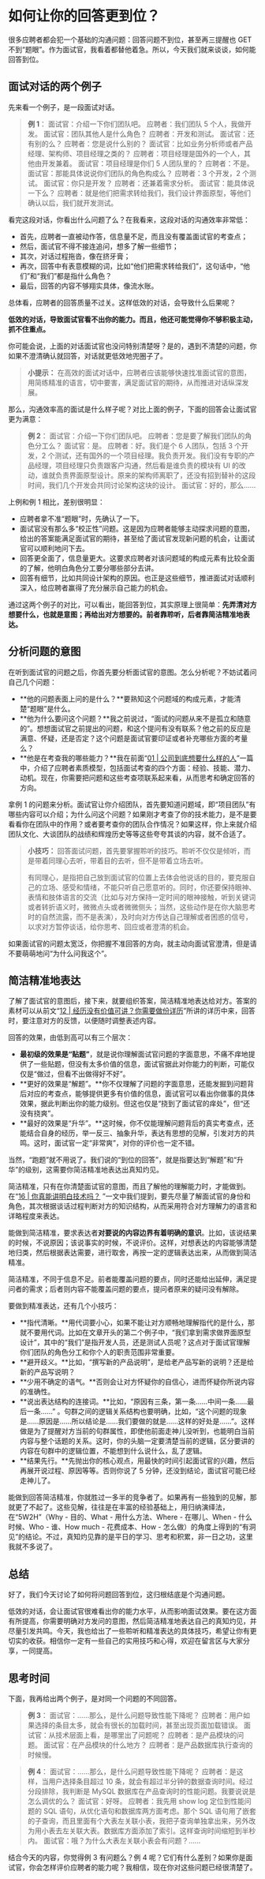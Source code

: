 



# 如何让你的回答更到位？

很多应聘者都会犯一个基础的沟通问题：回答问题不到位，甚至再三提醒也 GET 不到“题眼”。作为面试官，我看着都替他着急。所以，今天我们就来谈谈，如何能回答到位。



## 面试对话的两个例子

先来看一个例子，是一段面试对话。

> **例 1**：
> 面试官：介绍一下你们团队吧。
> 应聘者：我们团队 5 个人，我做开发。
> 面试官：团队其他人是什么角色？
> 应聘者：开发和测试。
> 面试官：还有别的么？
> 应聘者：您是说什么别的？
> 面试官：比如业务分析师或者产品经理、架构师、项目经理之类的？
> 应聘者：项目经理是国外的一个人，其他由开发兼着。
> 面试官：项目经理是你们 5 人团队里的？
> 应聘者：不是。
> 面试官：那能具体说说你们团队的角色构成么？
> 应聘者：3 个开发，2 个测试。
> 面试官：你只是开发？
> 应聘者：还兼着需求分析。
> 面试官：能具体说一下么？
> 应聘者：就是他们把需求转给我们，我们设计界面原型，等他们确认以后，我们就开发测试。

看完这段对话，你看出什么问题了么？在我看来，这段对话的沟通效率非常低：

- 首先，应聘者一直被动作答，信息量不足，而且没有覆盖面试官的考查点；
- 然后，面试官不得不接连追问，想多了解一些细节；
- 其次，对话过程拖沓，像在挤牙膏；
- 再次，回答中有表意模糊的词，比如“他们把需求转给我们”，这句话中，“他们”和“我们”都是指什么角色？
- 最后，回答的内容不够翔实具体，像流水账。

总体看，应聘者的回答质量不过关。这样低效的对话，会导致什么后果呢？

**低效的对话，导致面试官看不出你的能力。而且，他还可能觉得你不够积极主动，抓不住重点。**

你可能会说，上面的对话面试官也没问特别清楚呀？是的，遇到不清楚的问题，你如果不澄清确认就回答，对话就更低效地兜圈子了。

> **小提示：**
> 在高效的面试对话中，应聘者应该能够快速找准面试官的意图，用简练精准的语言，切中要害，满足面试官的期待，从而推进对话纵深发展。

那么，沟通效率高的面试是什么样子呢？对比上面的例子，下面的回答会让面试官更为满意：

> **例 2**：
> 面试官：介绍一下你们团队吧。
> 应聘者：您是要了解我们团队的角色分工么？
> 面试官：是。
> 应聘者：好。我们是个 6 人团队，包括 3 个开发，2 个测试，还有国外的一个项目经理。我负责开发。我们没有专职的产品经理，项目经理只负责跟客户沟通，然后看是谁负责的模块有 UI 的改动，谁就负责界面原型设计。原来的架构师离职了，还没有招到替补的这段时间，我们几个开发会共同讨论架构这块的设计。
> 面试官：好的，那么……

上例和例 1 相比，差别很明显：

- 应聘者拿不准“题眼”时，先确认了一下。
- 面试官没有那么多“校正性”问题。这是因为应聘者能够主动探求问题的意图，给出的答案能满足面试官的期待，甚至给了面试官发现新问题的机会，让面试官可以顺利地问下去。
- 回答更全面了，信息量更大。这要求应聘者对该问题域的构成元素有比较全面的了解，他明白角色分工要分哪些部分去讲。
- 回答有细节，比如共同设计架构的原因。也正是这些细节，推进面试对话顺利深入，给应聘者赢得了充分展示自己能力的机会。

通过这两个例子的对比，可以看出，能回答到位，其实原理上很简单：**先弄清对方想要什么，也就是意图；再给出对方想要的。前者靠聆听，后者靠简洁精准地表达。**



## 分析问题的意图

在听到面试官的问题之后，你首先要分析面试官的意图。怎么分析呢？不妨试着问自己几个问题：

- **他的问题表面上问的是什么？**要熟知这个问题域的构成元素，才能清楚“题眼”是什么。
- **他为什么要问这个问题？**我之前说过，“面试的问题从来不是孤立和随意的”。想想面试官之前提出的问题，和这个提问有没有联系？他之前的反应是满意、怀疑，还是否定？这个问题是面试官要印证或者补充哪些方面的考量么？
- **他是在考查我的哪些能力？**我在前面“[01 | 公司到底想要什么样的人](https://time.geekbang.org/column/article/79796)”一篇中，介绍了应聘者素质模型，包括面试考查的四个方面：经验、技能、潜力、动机。现在，你需要把问题和这些考查项联系起来看，从而思考和确定回答的方向。

拿例 1 的问题来分析。面试官让你介绍团队，首先要知道问题域，即“项目团队”有哪些内容可以介绍；为什么问这个问题？如果刚才考查了你的技术能力，是不是要看看你在团队中的作用？或者要考查你的团队合作情况？如果这样，你上来就介绍团队文化、大谈团队的战绩和辉煌历史等等这些夸夸其谈的内容，就不合适了。

> **小技巧：**
> 回答面试问题，首先要掌握聆听的技巧。聆听不仅仅是倾听，而是带着同理心去听，带着目的去听，但不是带着立场去听。
>
> 有同理心，是指把自己放到面试官的位置上去体会他说话的目的，要克服自己的立场、感受和情绪，不能只听自己愿意听的。同时，你还要保持眼神、表情和肢体语言的交流（比如与对方保持一定时间的眼神接触，听到关键词或者转折语义时，微微点头或者微微侧头；当然，这些动作是在你大脑思考时的自然流露，而不是表演），及时向对方传达自己理解或者困惑的信号，以求对方暂停谈话，给你思考、回应或者澄清的机会。

如果面试官的问题太宽泛，你把握不准回答的方向，就主动向面试官澄清，但是请不要萌萌地问“为什么问我这个”。



## 简洁精准地表达

了解了面试官的意图后，接下来，就要组织答案，简洁精准地表达给对方。答案的素材可以从前文“[12 | 经历没有价值可讲？你需要做份详历](https://time.geekbang.org/column/article/82733)”所讲的详历中来，回答时，要注意对方的反馈，以便随时调整表述内容。

回答的效果，由低到高可以有三个层次：

- **最初级的效果是“贴题”**，就是说你理解面试官问题的字面意思，不痛不痒地提供了一些贴题，但没有太多价值的信息，面试官据此对你能力的判断，可能仅仅是“做过，但看不出做得好不好”。
- **更好的效果是“解题”。**你不仅理解了问题的字面意思，还能发掘到问题背后对应的考查点，能够提供更多有价值的信息，面试官可以看出你做事的具体效果，据此判断出你的能力级别。但这也仅是“挠到了面试官的痒处”，但“还没有挠爽”。
- **最好的效果是“升华”。**这时候，你不仅能理解问题背后的真实考查点，还能结合自身的经历，举一反三、抽象升华，表达有思想的见解，引发对方的共鸣。这时，面试官一定“非常爽”，对你的评价也一定不错。

当然，“跑题”就不用说了。我们说的“到位的回答”，就是指要达到“解题”和“升华”的级别，这需要你简洁精准地表达出真知灼见。

简洁精准，只有在你清楚面试官的意图，而且了解他的理解能力时，才能做到。在“[16 | 你真能讲明白技术吗？](https://time.geekbang.org/column/article/84194) ”一文中我们提到，要先尽量了解面试官的身份和角色，其次根据谈话过程判断对方的知识结构，从而采用符合对方理解力的语言和详略程度来表达。

能做到简洁精准，要求表达者**对要说的内容边界有着明确的意识**。比如，该说结果的时候，不说原因；该说事实的时候，不说评价。这样，对想表达的内容能够清楚地归类，然后根据表达需要，进行取舍，再按一定的逻辑表达出来，从而做到简洁精准。

简洁精准，不同于信息不足。前者能覆盖问题的要点，同时还能给出延伸，满足提问者的需求；后者则内容不能覆盖问题的要点，提问者原来的疑问没有解除。

要做到精准表达，还有几个小技巧：

- **指代清晰。**用代词要小心，如果不能让对方顺畅地理解指代的是什么，那就不要用代词。比如在文章开头的第二个例子中，“我们拿到需求做界面原型设计”，其中的“我们”是指开发人员，还是测试人员呢？这点对于面试官理解你们团队的角色分工和你个人的职责范围非常重要。
- **避开歧义。**比如，“撰写新的产品说明”，是给老产品写新的说明？还是给新的产品写说明？
- **少用不确定的语气。**否则会让对方怀疑你的自信心，进而怀疑你所说内容的准确性。
- **说出表达结构的连接词。**比如，“原因有三条，第一条……中间一条……最后一条……” 。句群之间的逻辑关系结构也要明确，比如，“这个问题的现象是……原因是……所以结论是……我们要做的就是……这样的好处是……”。这样做是为了提醒对方当前的句群属性，即使他前面走神儿没听到，也能明白当前内容与整个话题的关系。这时，你的头脑一定要清楚当前的逻辑，区分要讲的内容在句群中的逻辑位置，不能想到什么说什么，乱了逻辑。
- **结果先行。**先抛出你的核心观点，用最快的时间引起面试官的兴趣，然后再展开说过程、原因等等。否则你说了 5 分钟，还没到结论，面试官可能已经走神儿了。

能做到回答简洁精准，你就胜过一多半的竞争者了。如果再有一些独到的见解，那就更了不起了。这些见解，往往是在丰富的经验基础上，用归纳演绎法，在“5W2H”（Why - 目的、What - 用什么方法、Where - 在哪儿、When - 什么时候、Who - 谁、How much - 花费成本、How - 怎么做）的角度上得到的“有洞见”的结论。不过，真知灼见靠的是平日的学习、思考和积累，非一日之功，这里我就不多说了。



## 总结

好了，我们今天讨论了如何将问题回答到位，这归根结底是个沟通问题。

低效的对话，会让面试官很难看出你的能力水平，从而影响面试效果。要在这方面有所提高，你需要明确对方发问的意图，然后简洁精准地表达自己的真知灼见，并尽量引发共鸣。今天，我也给出了一些聆听和精准表达的具体技巧，希望让你有更切实的收获。相信你一定有一些自己的实用技巧和心得，欢迎在留言区与大家分享，一同提高。



## 思考时间

下面，我再给出两个例子，是对同一个问题的不同回答。

> **例 3**：
> 面试官：……那么，是什么问题导致性能下降呢？
> 应聘者：用户如果选择的条目太多，就会有很长的加载时间，甚至出现页面加载错误。
> 面试官：从技术层面上看，是哪里出了问题呢？
> 应聘者：是产品模块的问题。
> 面试官：在产品模块的什么地方？
> 应聘者：是产品数据库执行查询的时候慢。

> **例 4**：
> 面试官：……那么，是什么问题导致性能下降呢？
> 应聘者：是这样，当用户选择条目超过 10 条，就会有超过半分钟的数据查询时间。经过分段排除，我判断是 MySQL 数据库在产品查询时的性能问题。我要说说是怎么调优的么？
> 面试官：好呀。
> 应聘者：我先用 show log 定位到性能问题的 SQL 语句，从优化语句和数据库两方面考虑。那个 SQL 语句用了嵌套的子查询，而且里面有个大表左关联小表，我把子查询单独拿出来，另外改为用小表去左关联大表。数据库方面添加了索引。这样查询时间缩短到半秒内。
> 面试官：哦？为什么大表左关联小表会有问题？……

结合今天的内容，你觉得例 3 有问题么？例 4 呢？它们有什么差别？如果你是面试官，你会怎样评价应聘者的能力呢？我相信，现在你对这些问题已经很清楚了。











































